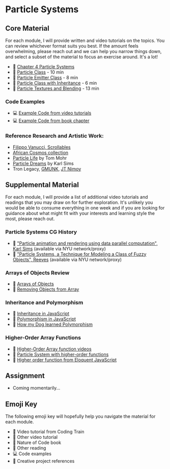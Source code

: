 # Particle Systems

## Core Material

For each module, I will provide written and video tutorials on the topics. You can review whichever format suits you best. If the amount feels overwhelming, please reach out and we can help you narrow things down, and select a subset of the material to focus an exercise around. It's a lot!

- 📗 [Chapter 4 Particle Systems](https://natureofcode.com/particles/)
- 🚂 [Particle Class](https://thecodingtrain.com/tracks/the-nature-of-code-2/noc/4-particles/1-particle-system) - 10 min
- 🚂 [Particle Emitter Class](https://thecodingtrain.com/tracks/the-nature-of-code-2/noc/4-particles/2-particle-emitters) - 8 min
- 🚂 [Particle Class with Inheritance](https://thecodingtrain.com/tracks/the-nature-of-code-2/noc/4-particles/3-particle-inheritance) - 6 min
- 🚂 [Particle Textures and Blending](https://thecodingtrain.com/tracks/the-nature-of-code-2/noc/4-particles/4-particle-textures) - 13 min

### Code Examples

- 💻 [Example Code from video tutorials](https://editor.p5js.org/codingtrain/collections/OOySGOizs)
- 💻 [Example Code from book chapter](https://editor.p5js.org/natureofcode/collections/iGxPOaMRyl)

### Reference Research and Artistic Work:

- [Filippo Vanucci, Scrollables](https://vimeo.com/11482851)
- [African Cosmos collection](https://africa.si.edu/exhibits/cosmos/universe.html)
- [Particle Life](https://youtu.be/p4YirERTVF0) by Tom Mohr
- [Particle Dreams](https://youtu.be/5QEp-oPaQto) by Karl Sims
- Tron Legacy, [GMUNK](https://gmunk.com/TRON-Legacy), [JT Nimoy](https://jtnimoy.cc/item.php%3Fhandle=14881671-tron-legacy.html)

## Supplemental Material

For each module, I will provide a list of additional video tutorials and readings that you may draw on for further exploration. It's unlikely you would be able to consume everything in one week and if you are looking for guidance about what might fit with your interests and learning style the most, please reach out.

### Particle Systems CG History

- 📕 ["Particle animation and rendering using data parallel computation", Karl Sims](http://doi.acm.org/10.1145/97879.97923) (available via NYU network/proxy)
- 📕 ["Particle Systems, a Technique for Modeling a Class of Fuzzy Objects", Reeves](http://doi.acm.org/10.1145/357318.357320) (available via NYU network/proxy)

### Arrays of Objects Review

- 🚂 [Arrays of Objects](https://thecodingtrain.com/tracks/code-programming-with-p5-js/code/7-arrays/3-arrays-objects)
- 🚂 [Removing Objects from Array](https://thecodingtrain.com/tracks/code-programming-with-p5-js/code/7-arrays/5-removing-elements)

### Inheritance and Polymorphism

- 🚂 [Inheritance in JavaScript](https://thecodingtrain.com/tracks/topics-in-native-javascript/js/inheritance)
- 🚂 [Polymorphism in JavaScript](https://thecodingtrain.com/tracks/topics-in-native-javascript/js/polymorphism)
- 📕 [How my Dog learned Polymorphism](http://www.javaranch.com/campfire/StoryPoly.jsp)

### Higher-Order Array Functions

- 🚂 [Higher-Order Array function videos](https://youtu.be/m9bRVQ_-DXY?list=PLRqwX-V7Uu6YgpA3Oht-7B4NBQwFVe3pr)
- 🚂 [Particle System with higher-order functions](https://youtu.be/m9bRVQ_-DXY?list=PLRqwX-V7Uu6YgpA3Oht-7B4NBQwFVe3pr)
- 📕 [Higher order function from Eloquent JavaScript](http://eloquentjavascript.net/05_higher_order.html)

## Assignment

- Coming momentarily...

## Emoji Key

The following emoji key will hopefully help you navigate the material for each module.

- 🚂 Video tutorial from Coding Train
- 🎥 Other video tutorial
- 📗 Nature of Code book
- 📕 Other reading
- 💻 Code examples
- 🎨 Creative project references
